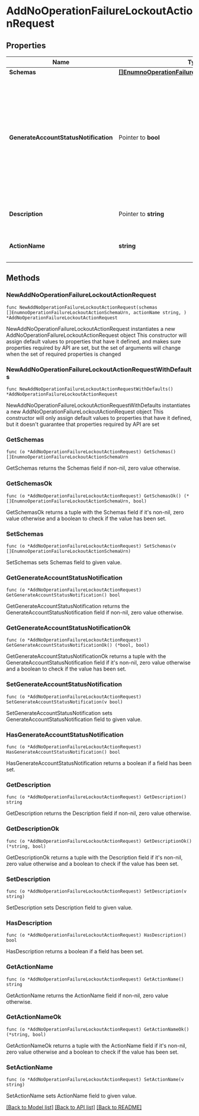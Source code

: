 # AddNoOperationFailureLockoutActionRequest

## Properties

Name | Type | Description | Notes
------------ | ------------- | ------------- | -------------
**Schemas** | [**[]EnumnoOperationFailureLockoutActionSchemaUrn**](EnumnoOperationFailureLockoutActionSchemaUrn.md) |  | 
**GenerateAccountStatusNotification** | Pointer to **bool** | Indicates whether to generate an account status notification for cases in which this failure lockout action is invoked for a bind attempt with too many outstanding authentication failures. | [optional] 
**Description** | Pointer to **string** | A description for this Failure Lockout Action | [optional] 
**ActionName** | **string** | Name of the new Failure Lockout Action | 

## Methods

### NewAddNoOperationFailureLockoutActionRequest

`func NewAddNoOperationFailureLockoutActionRequest(schemas []EnumnoOperationFailureLockoutActionSchemaUrn, actionName string, ) *AddNoOperationFailureLockoutActionRequest`

NewAddNoOperationFailureLockoutActionRequest instantiates a new AddNoOperationFailureLockoutActionRequest object
This constructor will assign default values to properties that have it defined,
and makes sure properties required by API are set, but the set of arguments
will change when the set of required properties is changed

### NewAddNoOperationFailureLockoutActionRequestWithDefaults

`func NewAddNoOperationFailureLockoutActionRequestWithDefaults() *AddNoOperationFailureLockoutActionRequest`

NewAddNoOperationFailureLockoutActionRequestWithDefaults instantiates a new AddNoOperationFailureLockoutActionRequest object
This constructor will only assign default values to properties that have it defined,
but it doesn't guarantee that properties required by API are set

### GetSchemas

`func (o *AddNoOperationFailureLockoutActionRequest) GetSchemas() []EnumnoOperationFailureLockoutActionSchemaUrn`

GetSchemas returns the Schemas field if non-nil, zero value otherwise.

### GetSchemasOk

`func (o *AddNoOperationFailureLockoutActionRequest) GetSchemasOk() (*[]EnumnoOperationFailureLockoutActionSchemaUrn, bool)`

GetSchemasOk returns a tuple with the Schemas field if it's non-nil, zero value otherwise
and a boolean to check if the value has been set.

### SetSchemas

`func (o *AddNoOperationFailureLockoutActionRequest) SetSchemas(v []EnumnoOperationFailureLockoutActionSchemaUrn)`

SetSchemas sets Schemas field to given value.


### GetGenerateAccountStatusNotification

`func (o *AddNoOperationFailureLockoutActionRequest) GetGenerateAccountStatusNotification() bool`

GetGenerateAccountStatusNotification returns the GenerateAccountStatusNotification field if non-nil, zero value otherwise.

### GetGenerateAccountStatusNotificationOk

`func (o *AddNoOperationFailureLockoutActionRequest) GetGenerateAccountStatusNotificationOk() (*bool, bool)`

GetGenerateAccountStatusNotificationOk returns a tuple with the GenerateAccountStatusNotification field if it's non-nil, zero value otherwise
and a boolean to check if the value has been set.

### SetGenerateAccountStatusNotification

`func (o *AddNoOperationFailureLockoutActionRequest) SetGenerateAccountStatusNotification(v bool)`

SetGenerateAccountStatusNotification sets GenerateAccountStatusNotification field to given value.

### HasGenerateAccountStatusNotification

`func (o *AddNoOperationFailureLockoutActionRequest) HasGenerateAccountStatusNotification() bool`

HasGenerateAccountStatusNotification returns a boolean if a field has been set.

### GetDescription

`func (o *AddNoOperationFailureLockoutActionRequest) GetDescription() string`

GetDescription returns the Description field if non-nil, zero value otherwise.

### GetDescriptionOk

`func (o *AddNoOperationFailureLockoutActionRequest) GetDescriptionOk() (*string, bool)`

GetDescriptionOk returns a tuple with the Description field if it's non-nil, zero value otherwise
and a boolean to check if the value has been set.

### SetDescription

`func (o *AddNoOperationFailureLockoutActionRequest) SetDescription(v string)`

SetDescription sets Description field to given value.

### HasDescription

`func (o *AddNoOperationFailureLockoutActionRequest) HasDescription() bool`

HasDescription returns a boolean if a field has been set.

### GetActionName

`func (o *AddNoOperationFailureLockoutActionRequest) GetActionName() string`

GetActionName returns the ActionName field if non-nil, zero value otherwise.

### GetActionNameOk

`func (o *AddNoOperationFailureLockoutActionRequest) GetActionNameOk() (*string, bool)`

GetActionNameOk returns a tuple with the ActionName field if it's non-nil, zero value otherwise
and a boolean to check if the value has been set.

### SetActionName

`func (o *AddNoOperationFailureLockoutActionRequest) SetActionName(v string)`

SetActionName sets ActionName field to given value.



[[Back to Model list]](../README.md#documentation-for-models) [[Back to API list]](../README.md#documentation-for-api-endpoints) [[Back to README]](../README.md)


